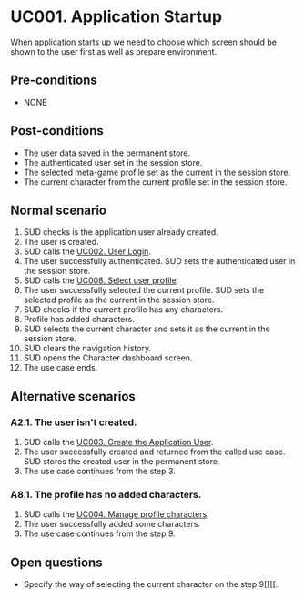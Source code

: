 # UC001. Application Startup

When application starts up we need to choose which screen should be shown to the user first as well as prepare environment.

## Pre-conditions

- NONE

## Post-conditions

- The user data saved in the permanent store.
- The authenticated user set in the session store.
- The selected meta-game profile set as the current in the session store.
- The current character from the current profile set in the session store.

## Normal scenario

1. SUD checks is the application user already created.
2. The user is created.
3. SUD calls the [UC002. User Login](user-login.use-case.md).
4. The user successfully authenticated. SUD sets the authenticated user in the session store.
5. SUD calls the [UC008. Select user profile](select-user-profilie.use-case.md).
6. The user successfully selected the current profile. SUD sets the selected profile as the current in the session store.
7. SUD checks if the current profile has any characters.
8. Profile has added characters.
9. SUD selects the current character and sets it as the current in the session store.
10. SUD clears the navigation history.
11. SUD opens the Character dashboard screen.
12. The use case ends.

## Alternative scenarios

### A2.1. The user isn't created.

1. SUD calls the [UC003. Create the Application User](create-user.use-case.md).
2. The user successfully created and returned from the called use case. SUD stores the created user in the permanent store.
3. The use case continues from the step 3.

### A8.1. The profile has no added characters.

1. SUD calls the [UC004. Manage profile characters](manage-profile-characters.use-case.md).
2. The user successfully added some characters.
3. The use case continues from the step 9.

## Open questions

- Specify the way of selecting the current character on the step 9[[[[.